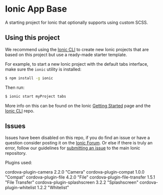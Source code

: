 Ionic App Base
=====================

A starting project for Ionic that optionally supports using custom SCSS.

## Using this project

We recommend using the [Ionic CLI](https://github.com/driftyco/ionic-cli) to create new Ionic projects that are based on this project but use a ready-made starter template.

For example, to start a new Ionic project with the default tabs interface, make sure the `ionic` utility is installed:

```bash
$ npm install -g ionic
```

Then run:

```bash
$ ionic start myProject tabs
```

More info on this can be found on the Ionic [Getting Started](http://ionicframework.com/getting-started) page and the [Ionic CLI](https://github.com/driftyco/ionic-cli) repo.

## Issues
Issues have been disabled on this repo, if you do find an issue or have a question consider posting it on the [Ionic Forum](http://forum.ionicframework.com/).  Or else if there is truly an error, follow our guidelines for [submitting an issue](http://ionicframework.com/submit-issue/) to the main Ionic repository.

Plugins used:

cordova-plugin-camera 2.2.0 "Camera"
cordova-plugin-compat 1.0.0 "Compat"
cordova-plugin-file 4.2.0 "File"
cordova-plugin-file-transfer 1.5.1 "File Transfer"
cordova-plugin-splashscreen 3.2.2 "Splashscreen"
cordova-plugin-whitelist 1.2.2 "Whitelist"
